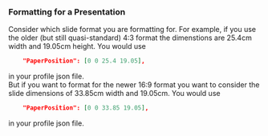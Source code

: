 ### Formatting for a Presentation

Consider which slide format you are formatting for.
For example, if you use the older (but still quasi-standard) 4:3 format the dimenstions are 25.4cm width and 19.05cm height. You would use

```json
    "PaperPosition": [0 0 25.4 19.05],
```

in your profile json file.  
But if you want to format for the newer 16:9 format you want to consider the slide dimensions of 33.85cm width and 19.05cm. You would use

```json
    "PaperPosition": [0 0 33.85 19.05],
```

in your profile json file.
